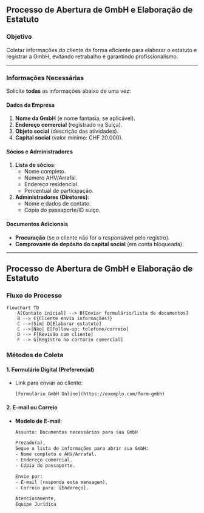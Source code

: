 ## Processo de Abertura de GmbH e Elaboração de Estatuto  

### Objetivo  
Coletar informações do cliente de forma eficiente para elaborar o estatuto e registrar a GmbH, evitando retrabalho e garantindo profissionalismo.  

---

### Informações Necessárias  
Solicite **todas** as informações abaixo de uma vez:  

#### Dados da Empresa  
1. **Nome da GmbH** (e nome fantasia, se aplicável).  
2. **Endereço comercial** (registrado na Suíça).  
3. **Objeto social** (descrição das atividades).  
4. **Capital social** (valor mínimo: CHF 20.000).  

#### Sócios e Administradores  
1. **Lista de sócios**:  
   - Nome completo.  
   - Número AHV/Arrafal.  
   - Endereço residencial.  
   - Percentual de participação.  
2. **Administradores (Diretores)**:  
   - Nome e dados de contato.  
   - Cópia do passaporte/ID suíço.  

#### Documentos Adicionais  
- **Procuração** (se o cliente não for o responsável pelo registro).  
- **Comprovante de depósito do capital social** (em conta bloqueada).  

---

## Processo de Abertura de GmbH e Elaboração de Estatuto  

### Fluxo do Processo  
```mermaid
flowchart TD
    A[Contato inicial] --> B[Enviar formulário/lista de documentos]
    B --> C{Cliente envia informações?}
    C -->|Sim| D[Elaborar estatuto]
    C -->|Não| E[Follow-up: telefone/correio]
    D --> F[Revisão com cliente]
    F --> G[Registro no cartório comercial]
```

### Métodos de Coleta  
#### 1. **Formulário Digital** (Preferencial)  
- Link para enviar ao cliente:  
  ```  
  [Formulário GmbH Online](https://exemplo.com/form-gmbh)  
  ```  

#### 2. **E-mail ou Correio**  
- **Modelo de E-mail**:  
  ```html
  Assunto: Documentos necessários para sua GmbH  

  Prezado(a),  
  Segue a lista de informações para abrir sua GmbH:  
  - Nome completo e AHV/Arrafal.  
  - Endereço comercial.  
  - Cópia do passaporte.  

  Envie por:  
  - E-mail (responda esta mensagem).  
  - Correio para: [Endereço].  

  Atenciosamente,  
  Equipe Jurídica  
  ```  
